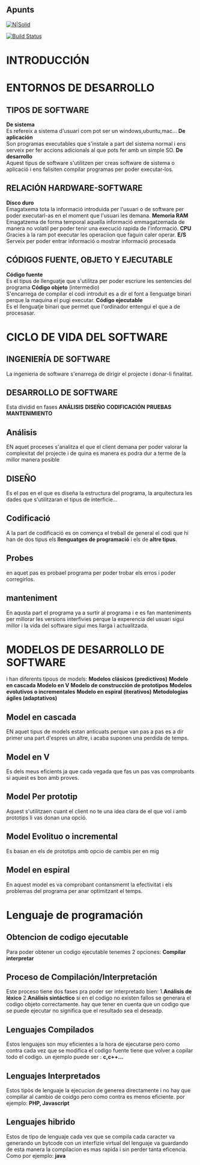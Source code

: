 ## Apunts

[![N|Solid](https://cldup.com/dTxpPi9lDf.thumb.png)](https://nodesource.com/products/nsolid)

[![Build Status](https://travis-ci.org/joemccann/dillinger.svg?branch=master)](https://travis-ci.org/joemccann/dillinger)
# INTRODUCCIÓN
# ENTORNOS DE DESARROLLO
## TIPOS DE SOFTWARE
**De sistema**  
Es refereix a sistema d'usuari com pot ser un windows,ubuntu,mac...
**De aplicación**  
Son  programas executables que s'instale a part del sistema normal i ens serveix per fer accions adicionals al que pots fer amb un simple SO. 
**De desarrollo**  
Aquest tipus de software s'utilitzen per creas software de sistema o aplicació i ens falisiten compilar programas per poder executar-los.
## RELACIÓN HARDWARE-SOFTWARE
**Disco duro**  
Emagatxema tota la informació introduida per l'usuari o de software per poder executarl-as en el moment que l'usuari les demana.
**Memoria RAM**  
Emagatzema de forma temporal aquella informació emmagatzemada de manera no volatil per poder tenir una execució rapida de l'informació.
**CPU**  
Gracies a la ram pot executar les operaciion que faguin caler operar.
**E/S**  
Serveix per poder entrar informació o mostrar informació procesada
## CÓDIGOS FUENTE, OBJETO Y EJECUTABLE  
**Código fuente**  
Es el tipus de llenguatje que s'utilitza per poder escriure les sentencies del programa
**Código objeto** (intermedio)  
S'encarrega de compilar el codi introduit es a dir el font a llenguatge binari perque la maquina el pugi executar.
**Código ejecutable**  
Es el llenguatje binari que permet que l'ordinador entengui el que a de procesasar.
# CICLO DE VIDA DEL SOFTWARE  
## INGENIERÍA DE SOFTWARE
La ingenieria de software s'enarrega de dirigir el projecte i donar-li finalitat.  
## DESARROLLO DE SOFTWARE
Esta dividid en fases
**ANÁLISIS**
**DISEÑO**
**CODIFICACIÓN**
**PRUEBAS**
**MANTENIMIENTO**
## Análisis
EN aquet proceses s'analitza el que el client demana per poder valorar la complexitat del projecte i de quina es manera es podra dur a terme de la millor manera posible
## DISEÑO
Es el pas en el que es diseña la estructura del programa, la arquitectura les dades que s'utilitzaran el tipus de interficie...
## Codificació
A la part de codificació es on comença el treball de general el codi que hi han de dos tipus els **llenguatges de programació** i els de **altre tipus**.
## Probes
en aquet pas es probael programa per poder trobar els erros i poder corregirlos.
## manteniment 
En aqusta part el programa ya a surtir al programa i e es fan manteniments per millorar les versions interfivies perque la experencia del usuari sigui millor i  la vida del software sigui mes llarga i actualitzada.
# MODELOS DE DESARROLLO DE SOFTWARE
i han diferents tipous de models: 
**Modelos clásicos (predictivos)**
**Modelo en cascada**
**Modelo en V**
**Modelo de construcción de prototipos**
**Modelos evolutivos o incrementales**
**Modelo en espiral (iterativos)**
**Metodologías ágiles (adaptativos)**
## Model en cascada
EN aquet tipus de models estan anticuats perque van pas a pas es a dir primer una part d'espres un altre, i acaba suponen una perdida de temps.
## Model en V
Es dels meus eficients ja que cada vegada que fas un pas vas comprobants si aquest es bon amb proves.
## Model Per prototip
Aquest s'utilitzaen cuant el client no te una idea clara de el que vol i amb prototips li vas donan una opció.
## Model Evolituo o incremental
Es basan en els de prototips amb opcio de cambis per en mig
## Model en espiral
En aquest model es va comprobant contansmemt la efectivitat i els problemas del programa per anar optimitzant el temps.
# Lenguaje de programación
## Obtencion de codigo ejecutable
Para poder obtener un codigo ejecutable tenemes 2 opciones:
**Compilar**
**interpretar**

## Proceso de Compilación/Interpretación
Este proceso tiene dos fases pra poder ser interpretado bien:
1.**Análisis de léxico**
2.**Análisis sintáctico**
si en el codigo no existen fallos se generara el codigo objeto correctamente.
hay que tener en cuenta que un codigo que se puede ejecutar no significa que el resultado sea el deseadp.

## Lenguajes Compilados
Estos lenguajes son muy eficientes a la hora de ejecutarse pero como contra cada vez que se modifica el codigo fuente tiene que volver a copilar todo el codigo. un ejemplo puede ser : **c,c++...**

## Lenguajes Interpretados
Estos tipòs de lenguaje la ejecucion de generea directamente i no hay que compilar al cambio de coidgo pero como contra es menos eficiente. por ejemplo: **PHP, Javascript**

## Lenguajes hibrido
Estos de tipo de lenguaje cada vex que se compila cada caracter va generando un bytcode con un interfizie virtual del lenguaje va guardando de esta manera la compilacion es mas rapida i sin perder tanta eficencia. Como por ejemplo: **java**
